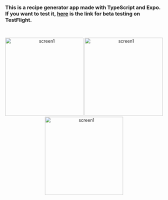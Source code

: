 ### This is a recipe generator app made with TypeScript and Expo. If you want to test it, [here](https://testflight.apple.com/join/q0rpe89t) is the link for beta testing on TestFlight.
<br>
<p align="center">
  <img src="https://github.com/user-attachments/assets/124fc25f-5c0e-440e-b78c-bc3a1e6dbd62" alt="screen1" width="250">
    <img src="https://github.com/user-attachments/assets/912dee49-6b16-4928-996f-9335a41cad56" alt="screen1" width="250">
    <img src="https://github.com/user-attachments/assets/9c2dbab8-3d89-4032-8e14-2bbb30e9146e" alt="screen1" width="250">
</p>

